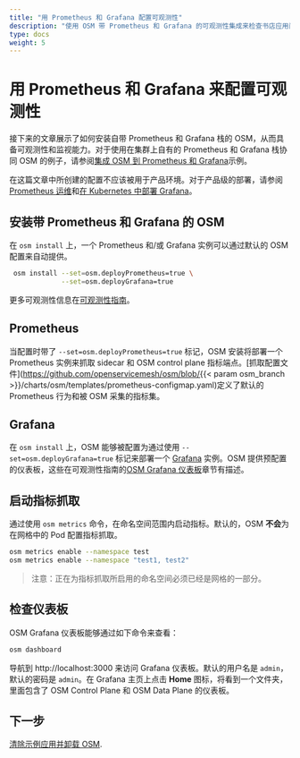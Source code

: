 ```yaml
---
title: "用 Prometheus 和 Grafana 配置可观测性"
description: "使用 OSM 带 Prometheus 和 Grafana 的可观测性集成来检查书店应用间的流量"
type: docs
weight: 5
---
```


# 用 Prometheus 和 Grafana 来配置可观测性

接下来的文章展示了如何安装自带 Prometheus 和 Grafana 栈的 OSM，从而具备可观测性和监视能力。对于使用在集群上自有的 Prometheus 和 Grafana 栈协同 OSM 的例子，请参阅[集成 OSM 到 Prometheus 和 Grafana](https://docs.openservicemesh.io/docs/demos/prometheus_grafana/)示例。

在这篇文章中所创建的配置不应该被用于产品环境。对于产品级的部署，请参阅[Prometheus 运维](https://github.com/prometheus-operator/prometheus-operator/blob/master/Documentation/user-guides/getting-started.md)和[在 Kubernetes 中部署 Grafana](https://grafana.com/docs/grafana/latest/installation/kubernetes/)。


## 安装带 Prometheus 和 Grafana 的 OSM

在 `osm install` 上，一个 Prometheus 和/或 Grafana 实例可以通过默认的 OSM 配置来自动提供。
```bash
 osm install --set=osm.deployPrometheus=true \
             --set=osm.deployGrafana=true
```
更多可观测性信息在[可观测性指南](/docs/guides/observability)。

## Prometheus

当配置时带了 `--set=osm.deployPrometheus=true` 标记，OSM 安装将部署一个 Prometheus 实例来抓取 sidecar 和 OSM control plane 指标端点。[抓取配置文件](https://github.com/openservicemesh/osm/blob/{{< param osm_branch >}}/charts/osm/templates/prometheus-configmap.yaml)定义了默认的 Prometheus 行为和被 OSM 采集的指标集。

## Grafana

在 `osm install` 上，OSM 能够被配置为通过使用 `--set=osm.deployGrafana=true` 标记来部署一个 [Grafana](https://grafana.com/grafana/) 实例。OSM 提供预配置的仪表板，这些在可观测性指南的[OSM Grafana 仪表板](/docs/guides/observability/metrics/#osm-grafana-仪表板)章节有描述。

## 启动指标抓取

通过使用 `osm metrics` 命令，在命名空间范围内启动指标。默认的，OSM **不会**为在网格中的 Pod 配置指标抓取。

```bash
osm metrics enable --namespace test
osm metrics enable --namespace "test1, test2"

```
> 注意：正在为指标抓取所启用的命名空间必须已经是网格的一部分。

## 检查仪表板

OSM Grafana 仪表板能够通过如下命令来查看：

```bash
osm dashboard
```

导航到 http://localhost:3000 来访问 Grafana 仪表板。默认的用户名是 `admin`，默认的密码是 `admin`。在 Grafana 主页上点击 **Home** 图标，将看到一个文件夹，里面包含了 OSM Control Plane 和 OSM Data Plane 的仪表板。

## 下一步

[清除示例应用并卸载 OSM](/docs/getting_started/cleanup/).